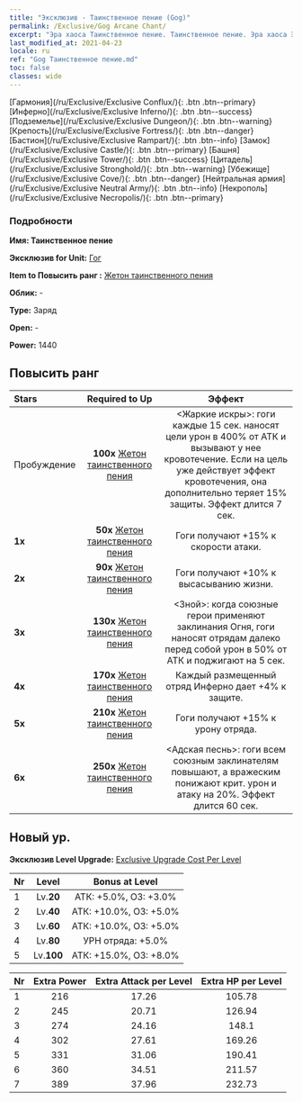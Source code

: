 ```yaml
---
title: "Эксклюзив - Таинственное пение (Gog)"
permalink: /Exclusive/Gog Arcane Chant/
excerpt: "Эра хаоса Таинственное пение. Таинственное пение. Эра хаоса Эксклюзив Таинственное пение. Гог Эксклюзив."
last_modified_at: 2021-04-23
locale: ru
ref: "Gog Таинственное пение.md"
toc: false
classes: wide
---
```

 [Гармония](/ru/Exclusive/Exclusive Conflux/){: .btn .btn--primary} [Инферно](/ru/Exclusive/Exclusive Inferno/){: .btn .btn--success} [Подземелье](/ru/Exclusive/Exclusive Dungeon/){: .btn .btn--warning} [Крепость](/ru/Exclusive/Exclusive Fortress/){: .btn .btn--danger} [Бастион](/ru/Exclusive/Exclusive Rampart/){: .btn .btn--info} [Замок](/ru/Exclusive/Exclusive Castle/){: .btn .btn--primary} [Башня](/ru/Exclusive/Exclusive Tower/){: .btn .btn--success} [Цитадель](/ru/Exclusive/Exclusive Stronghold/){: .btn .btn--warning} [Убежище](/ru/Exclusive/Exclusive Cove/){: .btn .btn--danger} [Нейтральная армия](/ru/Exclusive/Exclusive Neutral Army/){: .btn .btn--info} [Некрополь](/ru/Exclusive/Exclusive Necropolis/){: .btn .btn--primary} 

### Подробности
 **Имя: Таинственное пение** 

 **Эксклюзив for Unit:** [Гог](/ru/units/Gog/) 

 **Item to Повысить ранг :** [Жетон таинственного пения](/ItemsRU/con_915/)

 **Облик:** -

 **Type:** Заряд

 **Open:** -

 **Power:** 1440

## Повысить ранг 

  |     Stars    |  Required to Up | Эффект |
  |:-------------|:---------------:|:---------------:|
  |  Пробуждение  | **100x** [Жетон таинственного пения](/ItemsRU/con_915/) | <Жаркие искры>: гоги каждые 15 сек. наносят цели урон в 400% от АТК и вызывают у нее кровотечение. Если на цель уже действует эффект кровотечения, она дополнительно теряет 15% защиты. Эффект длится 7 сек. |
  | **1x** <i class="fas fa-star"/> | **50x** [Жетон таинственного пения](/ItemsRU/con_915/) | Гоги получают +15% к скорости атаки. |
  | **2x** <i class="fas fa-star"/> | **90x** [Жетон таинственного пения](/ItemsRU/con_915/) | Гоги получают +10% к высасыванию жизни. |
  | **3x** <i class="fas fa-star"/> | **130x** [Жетон таинственного пения](/ItemsRU/con_915/) | <Зной>: когда союзные герои применяют заклинания Огня, гоги наносят отрядам далеко перед собой урон в 50% от АТК и поджигают на 5 сек. |
  | **4x** <i class="fas fa-star"/> | **170x** [Жетон таинственного пения](/ItemsRU/con_915/) | Каждый размещенный отряд Инферно дает +4% к защите. |
  | **5x** <i class="fas fa-star"/> | **210x** [Жетон таинственного пения](/ItemsRU/con_915/) | Гоги получают +15% к урону отряда. |
  | **6x** <i class="fas fa-star"/> | **250x** [Жетон таинственного пения](/ItemsRU/con_915/) | <Адская песнь>: гоги всем союзным заклинателям повышают, а вражеским понижают крит. урон и атаку на 20%. Эффект длится 60 сек. |


## Новый ур.
 **Эксклюзив Level Upgrade:** [Exclusive Upgrade Cost Per Level](/Exclusive/ExclusiveUpgradeCostPerLevel/)

  |  Nr  |   Level  | Bonus at Level |
  |:-----|:--------:|:--------------:|
  | 1 | Lv.**20** | АТК: +5.0%, ОЗ: +3.0% |
  | 2 | Lv.**40** | АТК: +10.0%, ОЗ: +5.0% |
  | 3 | Lv.**60** | АТК: +10.0%, ОЗ: +5.0% |
  | 4 | Lv.**80** | УРН отряда: +5.0% |
  | 5 | Lv.**100** | АТК: +15.0%, ОЗ: +8.0% |


  |  Nr  |  Extra Power | Extra Attack per Level | Extra HP per Level |
  |:-----|:--------:|:--------:|:--------:|
  | 1 | 216 | 17.26 | 105.78 |
  | 2 | 245 | 20.71 | 126.94 |
  | 3 | 274 | 24.16 | 148.1 |
  | 4 | 302 | 27.61 | 169.26 |
  | 5 | 331 | 31.06 | 190.41 |
  | 6 | 360 | 34.51 | 211.57 |
  | 7 | 389 | 37.96 | 232.73 |


